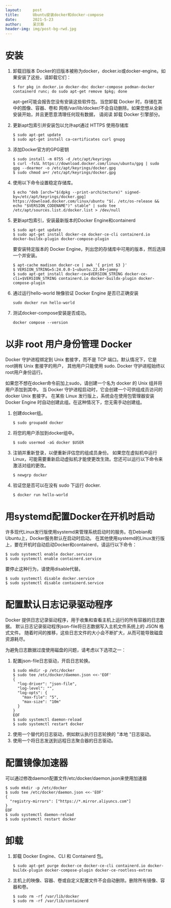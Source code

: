 ```yaml
---
layout:     post
title:      Ubuntu安装docker和docker-compose
date:       2021-5-23
author:     呆贝斯
header-img: img/post-bg-rwd.jpg
---
```

# 安装
1. 卸载旧版本
    Docker的旧版本被称为docker，docker.io或docker-engine。如果安装了这些，请卸载它们：
    ```
    $ for pkg in docker.io docker-doc docker-compose podman-docker containerd runc; do sudo apt-get remove $pkg; done
    ```
    apt-get可能会报告您没有安装这些软件包。当您卸载 Docker 时，存储在其中的图像、容器、卷和
    网络/var/lib/docker/不会自动删除。如果您想从全新安装开始，并且更愿意清理任何现有数据，
    请阅读 卸载 Docker 引擎部分。
2. 更新apt包索引并安装包以允许apt通过 HTTPS 使用存储库
    ```
    $ sudo apt-get update
    $ sudo apt-get install ca-certificates curl gnupg
    ```
3. 添加Docker官方的GPG密钥
    ```
    $ sudo install -m 0755 -d /etc/apt/keyrings
    $ curl -fsSL https://download.docker.com/linux/ubuntu/gpg | sudo gpg --dearmor -o /etc/apt/keyrings/docker.gpg
    $ sudo chmod a+r /etc/apt/keyrings/docker.gpg
    ```
4. 使用以下命令设置稳定存储库。
    ```
    $ echo "deb [arch="$(dpkg --print-architecture)" signed-by=/etc/apt/keyrings/docker.gpg] https://download.docker.com/linux/ubuntu "$(. /etc/os-release && echo "$VERSION_CODENAME")" stable" | sudo tee /etc/apt/sources.list.d/docker.list > /dev/null
    ```
5. 更新apt包索引，安装最新版本的Docker Engine和containerd
    ```
    $ sudo apt-get update
    $ sudo apt-get install docker-ce docker-ce-cli containerd.io docker-buildx-plugin docker-compose-plugin
    ```
    要安装特定版本的 Docker Engine，列出您的存储库中可用的版本，然后选择一个并安装。
    ```
    $ apt-cache madison docker-ce | awk '{ print $3 }'
    $ VERSION_STRING=5:24.0.0-1~ubuntu.22.04~jammy
    $ sudo apt-get install docker-ce=$VERSION_STRING docker-ce-cli=$VERSION_STRING containerd.io docker-buildx-plugin docker-compose-plugin
    ```

6. 通过运行hello-world 映像验证 Docker Engine 是否已正确安装
    ```
    sudo docker run hello-world
    ```
7. 测试docker-compose安装是否成功。
    ```
    docker compose --version
    ```

# 以非 root 用户身份管理 Docker
Docker 守护进程绑定到 Unix 套接字，而不是 TCP 端口。默认情况下，它是 root拥有 Unix 套接字的用户，
其他用户只能使用 sudo. Docker 守护进程始终以root用户身份运行。

如果您不想在docker命令前加上sudo，请创建一个名为 docker 的 Unix 组并将用户添加到其中。
当 Docker 守护进程启动时，它会创建一个可供组成员访问的 docker Unix 套接字。
在某些 Linux 发行版上，系统会在使用包管理器安装 Docker Engine 时自动创建此组。在这种情况下，您无需手动创建组。

1. 创建docker组。
   ```
   $ sudo groupadd docker
   ```
2. 将您的用户添加到docker组中。
   ```
   $ sudo usermod -aG docker $USER
   ```
3. 注销并重新登录，以便重新评估您的组成员身份。
   如果您在虚拟机中运行 Linux，可能需要重新启动虚拟机才能使更改生效。您还可以运行以下命令来激活对组的更改。
   ```
   $ newgrp docker
   ```
4. 验证您是否可以在没有 sudo 下运行 docker.
   ```
   $ docker run hello-world
   ```

# 用systemd配置Docker在开机时启动
许多现代Linux发行版使用systemd来管理系统启动时的服务。在Debian和Ubuntu上，Docker服务默认在启动时启动。
在其他使用systemd的Linux发行版上，要在开机时自动启动Docker和containerd，请运行以下命令：
```
$ sudo systemctl enable docker.service
$ sudo systemctl enable containerd.service
```
要停止这种行为，请使用disable代替。
```
$ sudo systemctl disable docker.service
$ sudo systemctl disable containerd.service
```

# 配置默认日志记录驱动程序
Docker 提供日志记录驱动程序，用于收集和查看主机上运行的所有容器的日志数据。
默认日志记录驱动程序json-file将日志数据写入主机文件系统上的 JSON 格式文件。
随着时间的推移，这些日志文件的大小会不断扩大，从而可能导致磁盘资源耗尽。

为避免日志数据过度使用磁盘的问题，请考虑以下选项之一：
1. 配置json-file日志驱动，开启日志轮换。
   ```
   $ sudo mkdir -p /etc/docker
   $ sudo tee /etc/docker/daemon.json <<-'EOF'
   {
     "log-driver": "json-file",
     "log-level": "",
     "log-opts": {
       "max-file": "5",
       "max-size": "10m"
     }
   }
   EOF
   $ sudo systemctl daemon-reload
   $ sudo systemctl restart docker
   ```
2. 使用一个替代的日志驱动，例如默认执行日志轮换的 "本地 "日志驱动。
3. 使用一个将日志发送到远程日志聚合器的日志驱动。

# 配置镜像加速器
可以通过修改daemon配置文件/etc/docker/daemon.json来使用加速器
```
$ sudo mkdir -p /etc/docker
$ sudo tee /etc/docker/daemon.json <<-'EOF'
{
  "registry-mirrors": ["https://*.mirror.aliyuncs.com"]
}
EOF
$ sudo systemctl daemon-reload
$ sudo systemctl restart docker
```

# 卸载
1. 卸载 Docker Engine、CLI 和 Containerd 包。
    ```
    $ sudo apt-get purge docker-ce docker-ce-cli containerd.io docker-buildx-plugin docker-compose-plugin docker-ce-rootless-extras
    ```
2. 主机上的映像、容器、卷或自定义配置文件不会自动删除。删除所有镜像、容器和卷。
    ```
    $ sudo rm -rf /var/lib/docker
    $ sudo rm -rf /var/lib/containerd
    ```